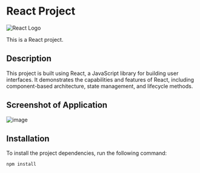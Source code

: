 # React Project

![React Logo](https://seeklogo.com/images/R/react-logo-7B3CE81517-seeklogo.com.png)

This is a React project.

## Description

This project is built using React, a JavaScript library for building user interfaces. It demonstrates the capabilities and features of React, including component-based architecture, state management, and lifecycle methods.
## Screenshot of Application
![image](https://github.com/Zubair1021/Bytewise-Fellowship-MERN-Fellow-/assets/121050120/99546b74-30f2-4067-b675-75b6fdfea5dc)

## Installation

To install the project dependencies, run the following command:

```bash
npm install
